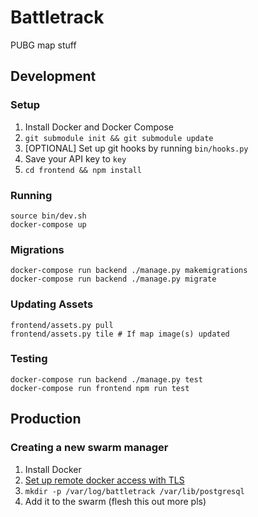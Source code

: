 # Battletrack
PUBG map stuff

## Development
### Setup
1. Install Docker and Docker Compose
1. `git submodule init && git submodule update`
1. [OPTIONAL] Set up git hooks by running `bin/hooks.py`
1. Save your API key to `key`
1. `cd frontend && npm install`

### Running
```
source bin/dev.sh
docker-compose up
```

### Migrations
```
docker-compose run backend ./manage.py makemigrations
docker-compose run backend ./manage.py migrate
```

### Updating Assets
```
frontend/assets.py pull
frontend/assets.py tile # If map image(s) updated
```

### Testing
```
docker-compose run backend ./manage.py test
docker-compose run frontend npm run test
```

## Production
### Creating a new swarm manager
1. Install Docker
1. [Set up remote docker access with TLS](https://github.com/IcaliaLabs/guides/wiki/Deploy-and-Secure-a-Remote-Docker-Engine)
1. `mkdir -p /var/log/battletrack /var/lib/postgresql`
1. Add it to the swarm (flesh this out more pls)
